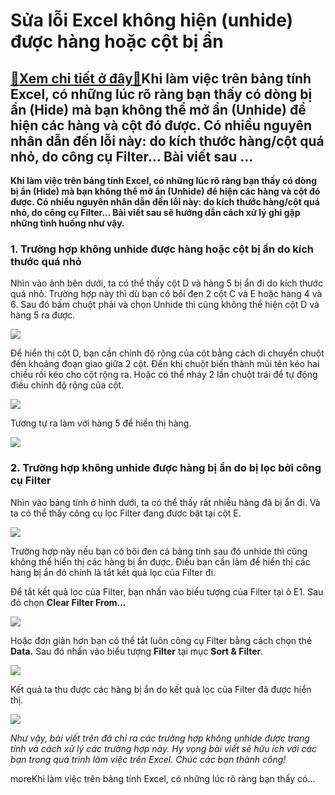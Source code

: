 Sửa lỗi Excel không hiện (unhide) được hàng hoặc cột bị ẩn
==========================================================

[:gift:Xem chi tiết ở đây:gift:](https://hddtvn.com/sua-loi-excel-khong-hien-unhide-duoc-hang-hoac-cot-bi-an/)Khi làm việc trên bảng tính Excel, có những lúc rõ ràng bạn thấy có dòng bị ẩn (Hide) mà bạn không thể mở ẩn (Unhide) để hiện các hàng và cột đó được. Có nhiều nguyên nhân dẫn đến lỗi này: do kích thước hàng/cột quá nhỏ, do công cụ Filter… Bài viết sau …
--------------------------------------------------------------------------------------------------------------------------------------------------------------------------------------------------------------------------------------------------------------

**Khi làm việc trên bảng tính Excel, có những lúc rõ ràng bạn thấy có dòng bị ẩn (Hide) mà bạn không thể mở ẩn (Unhide) để hiện các hàng và cột đó được. Có nhiều nguyên nhân dẫn đến lỗi này: do kích thước hàng/cột quá nhỏ, do công cụ Filter… Bài viết sau sẽ hướng dẫn cách xử lý ghi gặp những tình huống như vậy.**


### 1. Trường hợp không unhide được hàng hoặc cột bị ẩn do kích thước quá nhỏ


Nhìn vào ảnh bên dưới, ta có thể thấy cột D và hàng 5 bị ẩn đi do kích thước quá nhỏ. Trường hợp này thì dù bạn có bôi đen 2 cột C và E hoặc hàng 4 và 6. Sau đó bấm chuột phải và chọn Unhide thì cũng không thể hiện cột D và hàng 5 ra được.


![](https://hddtvn.com/wp-content/uploads/2021/01/UkDRby2.png)


Để hiển thị cột D, bạn cần chỉnh độ rộng của cột bằng cách di chuyển chuột đến khoảng đoạn giao giữa 2 cột. Đến khi chuột biến thành mũi tên kéo hai chiều rồi kéo cho cột rộng ra. Hoặc có thể nháy 2 lần chuột trái để tự động điều chỉnh độ rộng của cột.


![](https://hddtvn.com/wp-content/uploads/2021/01/lWUVna6.png)


Tương tự ra làm với hàng 5 để hiển thị hàng.


![](https://hddtvn.com/wp-content/uploads/2021/01/Nixy5M4.png)


### 2. Trường hợp không unhide được hàng bị ẩn do bị lọc bởi công cụ Filter


Nhìn vào bảng tính ở hình dưới, ta có thể thấy rất nhiều hàng đã bị ẩn đi. Và ta có thể thấy công cụ lọc Filter đang được bật tại cột E.


![](https://hddtvn.com/wp-content/uploads/2021/01/7uu7TAz.png)


Trường hợp này nếu bạn có bôi đen cả bảng tính sau đó unhide thì cũng không thể hiển thị các hàng bị ẩn được. Điều bạn cần làm để hiển thị các hàng bị ẩn đó chính là tắt kết quả lọc của Filter đi.


Để tắt kết quả lọc của Filter, bạn nhấn vào biểu tượng của Filter tại ô E1. Sau đó chọn **Clear Filter From…**


![](https://hddtvn.com/wp-content/uploads/2021/01/VyhRiOB.png)


Hoặc đơn giản hơn bạn có thể tắt luôn công cụ Filter bằng cách chọn thẻ **Data.** Sau đó nhấn vào biểu tượng **Filter** tại mục **Sort & Filter**.


![](https://hddtvn.com/wp-content/uploads/2021/01/n010b6s.png)


Kết quả ta thu được các hàng bị ẩn do kết quả lọc của Filter đã được hiển thị.


![](https://hddtvn.com/wp-content/uploads/2021/01/Nixy5M4.png)


*Như vậy, bài viết trên đã chỉ ra các trường hợp không unhide được trang tính và cách xử lý các trường hợp này. Hy vọng bài viết sẽ hữu ích với các bạn trong quá trình làm việc trên Excel. Chúc các bạn thành công!*


moreKhi làm việc trên bảng tính Excel, có những lúc rõ ràng bạn thấy có…

